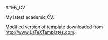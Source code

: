 ##My_CV

My latest academic CV. 

Modified version of template downloaded from http://www.LaTeXTemplates.com.
